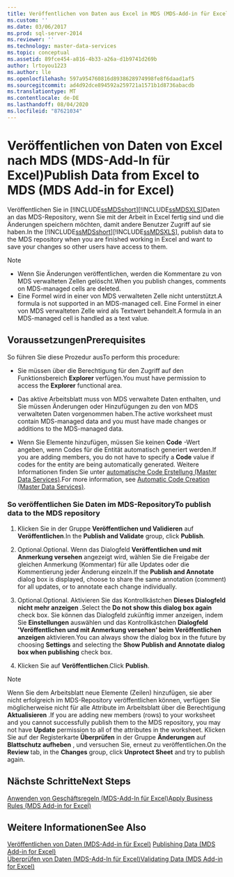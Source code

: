 ```yaml
---
title: Veröffentlichen von Daten aus Excel in MDS (MDS-Add-in für Excel) | Microsoft-Dokumentation
ms.custom: ''
ms.date: 03/06/2017
ms.prod: sql-server-2014
ms.reviewer: ''
ms.technology: master-data-services
ms.topic: conceptual
ms.assetid: 89fce454-a816-4b33-a26a-d1b9741d269b
author: lrtoyou1223
ms.author: lle
ms.openlocfilehash: 597a954760816d8938628974998fe8f6daad1af5
ms.sourcegitcommit: ad4d92dce894592a259721a1571b1d8736abacdb
ms.translationtype: MT
ms.contentlocale: de-DE
ms.lasthandoff: 08/04/2020
ms.locfileid: "87621034"
---
```

# <a name="publish-data-from-excel-to-mds-mds-add-in-for-excel"></a><span data-ttu-id="7e5d5-102">Veröffentlichen von Daten von Excel nach MDS (MDS-Add-In für Excel)</span><span class="sxs-lookup"><span data-stu-id="7e5d5-102">Publish Data from Excel to MDS (MDS Add-in for Excel)</span></span>
  <span data-ttu-id="7e5d5-103">Veröffentlichen Sie in [!INCLUDE[ssMDSshort](../../includes/ssmdsshort-md.md)][!INCLUDE[ssMDSXLS](../../includes/ssmdsxls-md.md)]Daten an das MDS-Repository, wenn Sie mit der Arbeit in Excel fertig sind und die Änderungen speichern möchten, damit andere Benutzer Zugriff auf sie haben.</span><span class="sxs-lookup"><span data-stu-id="7e5d5-103">In the [!INCLUDE[ssMDSshort](../../includes/ssmdsshort-md.md)][!INCLUDE[ssMDSXLS](../../includes/ssmdsxls-md.md)], publish data to the MDS repository when you are finished working in Excel and want to save your changes so other users have access to them.</span></span>  
  
> [!NOTE]
>  -   <span data-ttu-id="7e5d5-104">Wenn Sie Änderungen veröffentlichen, werden die Kommentare zu von MDS verwalteten Zellen gelöscht.</span><span class="sxs-lookup"><span data-stu-id="7e5d5-104">When you publish changes, comments on MDS-managed cells are deleted.</span></span>  
> -   <span data-ttu-id="7e5d5-105">Eine Formel wird in einer von MDS verwalteten Zelle nicht unterstützt.</span><span class="sxs-lookup"><span data-stu-id="7e5d5-105">A formula is not supported in an MDS-managed cell.</span></span> <span data-ttu-id="7e5d5-106">Eine Formel in einer von MDS verwalteten Zelle wird als Textwert behandelt.</span><span class="sxs-lookup"><span data-stu-id="7e5d5-106">A formula in an MDS-managed cell is handled as a text value.</span></span>  
  
## <a name="prerequisites"></a><span data-ttu-id="7e5d5-107">Voraussetzungen</span><span class="sxs-lookup"><span data-stu-id="7e5d5-107">Prerequisites</span></span>  
 <span data-ttu-id="7e5d5-108">So führen Sie diese Prozedur aus</span><span class="sxs-lookup"><span data-stu-id="7e5d5-108">To perform this procedure:</span></span>  
  
-   <span data-ttu-id="7e5d5-109">Sie müssen über die Berechtigung für den Zugriff auf den Funktionsbereich **Explorer** verfügen.</span><span class="sxs-lookup"><span data-stu-id="7e5d5-109">You must have permission to access the **Explorer** functional area.</span></span>  
  
-   <span data-ttu-id="7e5d5-110">Das aktive Arbeitsblatt muss von MDS verwaltete Daten enthalten, und Sie müssen Änderungen oder Hinzufügungen zu den von MDS verwalteten Daten vorgenommen haben.</span><span class="sxs-lookup"><span data-stu-id="7e5d5-110">The active worksheet must contain MDS-managed data and you must have made changes or additions to the MDS-managed data.</span></span>  
  
-   <span data-ttu-id="7e5d5-111">Wenn Sie Elemente hinzufügen, müssen Sie keinen **Code** -Wert angeben, wenn Codes für die Entität automatisch generiert werden.</span><span class="sxs-lookup"><span data-stu-id="7e5d5-111">If you are adding members, you do not have to specify a **Code** value if codes for the entity are being automatically generated.</span></span> <span data-ttu-id="7e5d5-112">Weitere Informationen finden Sie unter [automatische Code Erstellung &#40;Master Data Services&#41;](../automatic-code-creation-master-data-services.md).</span><span class="sxs-lookup"><span data-stu-id="7e5d5-112">For more information, see [Automatic Code Creation &#40;Master Data Services&#41;](../automatic-code-creation-master-data-services.md).</span></span>  
  
### <a name="to-publish-data-to-the-mds-repository"></a><span data-ttu-id="7e5d5-113">So veröffentlichen Sie Daten im MDS-Repository</span><span class="sxs-lookup"><span data-stu-id="7e5d5-113">To publish data to the MDS repository</span></span>  
  
1.  <span data-ttu-id="7e5d5-114">Klicken Sie in der Gruppe **Veröffentlichen und Validieren** auf **Veröffentlichen**.</span><span class="sxs-lookup"><span data-stu-id="7e5d5-114">In the **Publish and Validate** group, click **Publish**.</span></span>  
  
2.  <span data-ttu-id="7e5d5-115">Optional.</span><span class="sxs-lookup"><span data-stu-id="7e5d5-115">Optional.</span></span> <span data-ttu-id="7e5d5-116">Wenn das Dialogfeld **Veröffentlichen und mit Anmerkung versehen** angezeigt wird, wählen Sie die Freigabe der gleichen Anmerkung (Kommentar) für alle Updates oder die Kommentierung jeder Änderung einzeln.</span><span class="sxs-lookup"><span data-stu-id="7e5d5-116">If the **Publish and Annotate** dialog box is displayed, choose to share the same annotation (comment) for all updates, or to annotate each change individually.</span></span>  
  
3.  <span data-ttu-id="7e5d5-117">Optional.</span><span class="sxs-lookup"><span data-stu-id="7e5d5-117">Optional.</span></span> <span data-ttu-id="7e5d5-118">Aktivieren Sie das Kontrollkästchen **Dieses Dialogfeld nicht mehr anzeigen** .</span><span class="sxs-lookup"><span data-stu-id="7e5d5-118">Select the **Do not show this dialog box again** check box.</span></span> <span data-ttu-id="7e5d5-119">Sie können das Dialogfeld zukünftig immer anzeigen, indem Sie **Einstellungen** auswählen und das Kontrollkästchen **Dialogfeld 'Veröffentlichen und mit Anmerkung versehen' beim Veröffentlichen anzeigen** aktivieren.</span><span class="sxs-lookup"><span data-stu-id="7e5d5-119">You can always show the dialog box in the future by choosing **Settings** and selecting the **Show Publish and Annotate dialog box when publishing** check box.</span></span>  
  
4.  <span data-ttu-id="7e5d5-120">Klicken Sie auf **Veröffentlichen**.</span><span class="sxs-lookup"><span data-stu-id="7e5d5-120">Click **Publish**.</span></span>  
  
> [!NOTE]  
>  <span data-ttu-id="7e5d5-121">Wenn Sie dem Arbeitsblatt neue Elemente (Zeilen) hinzufügen, sie aber nicht erfolgreich im MDS-Repository veröffentlichen können, verfügen Sie möglicherweise nicht für alle Attribute im Arbeitsblatt über die Berechtigung **Aktualisieren** .</span><span class="sxs-lookup"><span data-stu-id="7e5d5-121">If you are adding new members (rows) to your worksheet and you cannot successfully publish them to the MDS repository, you may not have **Update** permission to all of the attributes in the worksheet.</span></span> <span data-ttu-id="7e5d5-122">Klicken Sie auf der Registerkarte **Überprüfen** in der Gruppe **Änderungen** auf **Blattschutz aufheben** , und versuchen Sie, erneut zu veröffentlichen.</span><span class="sxs-lookup"><span data-stu-id="7e5d5-122">On the **Review** tab, in the **Changes** group, click **Unprotect Sheet** and try to publish again.</span></span>  
  
## <a name="next-steps"></a><span data-ttu-id="7e5d5-123">Nächste Schritte</span><span class="sxs-lookup"><span data-stu-id="7e5d5-123">Next Steps</span></span>  
 [<span data-ttu-id="7e5d5-124">Anwenden von Geschäftsregeln &#40;MDS-Add-In für Excel&#41;</span><span class="sxs-lookup"><span data-stu-id="7e5d5-124">Apply Business Rules &#40;MDS Add-in for Excel&#41;</span></span>](apply-business-rules-mds-add-in-for-excel.md)  
  
## <a name="see-also"></a><span data-ttu-id="7e5d5-125">Weitere Informationen</span><span class="sxs-lookup"><span data-stu-id="7e5d5-125">See Also</span></span>  
 <span data-ttu-id="7e5d5-126">[Veröffentlichen von Daten &#40;MDS-Add-in für Excel&#41;](overview-importing-data-from-excel-mds-add-in-for-excel.md) </span><span class="sxs-lookup"><span data-stu-id="7e5d5-126">[Publishing Data &#40;MDS Add-in for Excel&#41;](overview-importing-data-from-excel-mds-add-in-for-excel.md) </span></span>  
 [<span data-ttu-id="7e5d5-127">Überprüfen von Daten &#40;MDS-Add-In für Excel&#41;</span><span class="sxs-lookup"><span data-stu-id="7e5d5-127">Validating Data &#40;MDS Add-in for Excel&#41;</span></span>](validating-data-mds-add-in-for-excel.md)  
  
  
